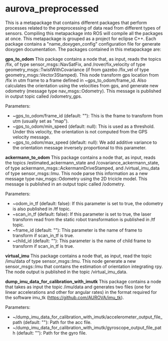 # aurova_preprocessed
This is a metapackage that contains different packages that perform processes related to the preprocessing of data read from different types of sensors. Compiling this metapackage into ROS will compile all the packages at once. This metapackage is grouped as a project for eclipse C++. Each package contains a "name_doxygen_config" configuration file for generate doxygen documentation. The packages contained in this metapackage are:

**gps_to_odom**
This package contains a node that, as input, reads the topics /fix, of type sensor_msgs::NavSatFix, and /rover/fix_velocity of type geometry_msgs::TwistWithCovariance (if from gazebo /fix_vel of type geometry_msgs::Vector3Stamped). This node transform gps location from /fix in utm frame to a frame defined in ~gps_to_odom/frame_id. Also calculates the orientation using the velocities from gps, and generate new odometry (message type nav_msgs::Odometry). This message is published in output topic called /odometry_gps.

Parameters:
* ~gps_to_odom/frame_id (default: ""): This is the frame to transform from utm (usually set as "map").
* ~gps_to_odom/min_speed (default: null): This is used as a threshold. Under this velocity, the orientation is not computed from the GPS velocity message.
* ~gps_to_odom/max_speed (default: null): We add additive variance to the orientation message inversely proportional to this parameter.
 
**ackermann_to_odom**
This package contains a node that, as input, reads the topics /estimated_ackermann_state and /covariance_ackermann_state, of type ackermann_msgs::AckermannDriveStamped, and /virtual_imu_data of type sensor_msgs::Imu. This node parse this information as a new message type nav_msgs::Odometry using the 2D tricicle model. This message is published in an output topic called /odometry.

Parameters:
* ~odom_in_tf (default: false): If this parameter is set to true, the odometry is also published in /tf topic.
* ~scan_in_tf (default: false): If this parameter is set to true, the laser transform read from the static robot transformation is published in /tf topic.
* ~frame_id (default: ""): This parameter is the name of frame to transform if scan_in_tf is true.
* ~child_id (default: ""): This parameter is the name of child frame to transform if scan_in_tf is true.

**virtual_imu**
This package contains a node that, as input, read the topic /imu/data of type sensor_msgs::Imu. This node generate a new sensor_msgs::Imu that contains the estimation of orientation integrating rpy. The node output is published in the topic /virtual_imu_data.

**dump_imu_data_for_calibration_with_imutk**
This package contains a node that takes as input the topic /imu/data and generates two files (one for linear accelerations  and other for angular rates) in the format required for the software imu_tk (https://github.com/AUROVA/imu_tk).

Parameters:
* ~/dump_imu_data_for_calibration_with_imutk/accelerometer_output_file_path (default: ""): Path for the acc file.
* ~/dump_imu_data_for_calibration_with_imutk/gyroscope_output_file_path (default: ""):     Path for the gyro file.

